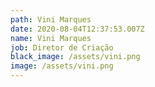 ```yaml
---
path: Vini Marques
date: 2020-08-04T12:37:53.007Z
name: Vini Marques
job: Diretor de Criação
black_image: /assets/vini.png
image: /assets/vini.png
---
```

